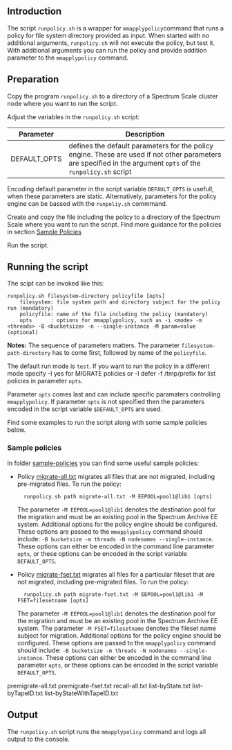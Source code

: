 ## Introduction

The script `runpolicy.sh` is a wrapper for `mmapplypolicy`command that runs a policy for file system directory provided as input. When started with no additional arguments, `runpolicy.sh` will not execute the policy, but test it. With additional arguments you can run the policy and provide addition parameter to the `mmapplypolicy` command. 


## Preparation

Copy the program `runpolicy.sh` to a directory of a Spectrum Scale cluster node where you want to run the script.


Adjust the variables in the `runpolicy.sh` script:

| Parameter | Description |
| ----------|-------------|
| DEFAULT_OPTS | defines the default parameters for the policy engine. These are used if not other parameters are specified in the argument `opts` of the `runpolicy.sh` script |

Encoding default parameter in the script variable `DEFAULT_OPTS` is usefull, when these parameters are static. Alternatively, parameters for the policy engine can be bassed with the `runpoliy.sh` commmand. 


Create and copy the file including the policy to a directory of the Spectrum Scale where you want to run the script. Find more guidance for the policies in section [Sample Policies](#Sample-policies)

Run the script. 


## Running the script

The scipt can be invoked like this: 

	runpolicy.sh filesystem-directory policyfile [opts]
		filesystem: file system path and directory subject for the policy run (mandatory)
		policyfile: name of the file including the policy (mandatory)
        opts      : options for mmapplypolicy, such as -i <mode> -m <threads> -B <bucketsize> -n --single-instance -M param=value (optional)

**Notes:**
The sequence of parameters matters. The parameter `filesystem-path-directory` has to come first, followed by name of the `policyfile`. 

The default run mode is `test`. If you want to run the policy in a different mode specify -I yes for MIGRATE policies or -I defer -f /tmp/prefix for list policies in parameter `opts`. 

Parameter `opts` comes last and can include specific paramaters controlling `mmapplypolicy`. If parameter `opts` is not specified then the parameters encoded in the script variable `$DEFAULT_OPTS` are used. 

Find some examples to run the script along with some sample policies below. 


### Sample policies

In folder [sample-policies](../sample-policies/) you can find some useful sample policies:

- Policy [migrate-all.txt](../sample-policies/migrate-all.txt) migrates all files that are not migrated, including pre-migrated files. To run the policy:
	
		runpolicy.sh path migrate-all.txt -M EEPOOL=pool1@lib1 [opts]
  
   The parameter `-M EEPOOL=pool1@lib1` denotes the destination pool for the migration and must be an existing pool in the Spectrum Archive EE system. Additional options for the policy engine should be configured. These options are passed to the `mmapplypolicy` command should include: `-B bucketsize -m threads -N nodenames --single-instance`. These options can either be encoded in the command line parameter `opts`, or these options can be encoded in the script variable `DEFAULT_OPTS`.


- Policy [migrate-fset.txt](../sample-policies/migrate-fset.txt) migrates all files for a particular fileset that are not migrated, including pre-migrated files. To run the policy:
	
		runpolicy.sh path migrate-fset.txt -M EEPOOL=pool1@lib1 -M FSET=filesetname [opts]
  
   The parameter `-M EEPOOL=pool1@lib1` denotes the destination pool for the migration and must be an existing pool in the Spectrum Archive EE system. The parameter `-M FSET=filesetname` denotes the fileset name subject for migration. Additional options for the policy engine should be configured. These options are passed to the `mmapplypolicy` command should include: `-B bucketsize -m threads -N nodenames --single-instance`. These options can either be encoded in the command line parameter `opts`, or these options can be encoded in the script variable `DEFAULT_OPTS`.
   
   
premigrate-all.txt
premigrate-fset.txt
recall-all.txt
list-byState.txt
list-byTapeID.txt
list-byStateWithTapeID.txt


## Output

The `runpolicy.sh` script runs the `mmapplypolicy` command and logs all output to the console. 
